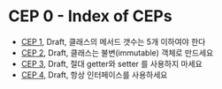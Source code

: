 # CEP 0 - Index of CEPs

* [CEP 1](cep-1.number_of_method.md), Draft, 클래스의 메서드 갯수는 5개 이하여야 한다
* [CEP 2](cep-2.make_class_immutable.md), Draft, 클래스는 불변(immutable) 객체로 만드세요
* [CEP 3](cep-3.dont_use_getter_setter.md), Draft, 절대 getter와 setter 를 사용하지 마세요
* [CEP 4](cep-4.always_use_interface.md), Draft, 항상 인터페이스를 사용하세요


